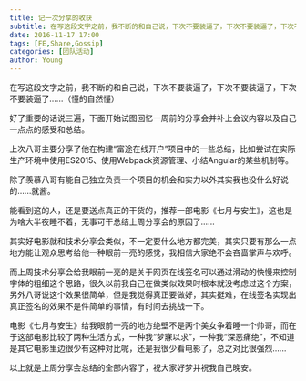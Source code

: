 ```yaml
---
title: 记一次分享的收获
subtitle: 在写这段文字之前，我不断的和自己说，下次不要装逼了，下次不要装逼了，下次不要装逼了......（懂的自然懂）
date: 2016-11-17 17:00
tags: [FE,Share,Gossip]
categories: [团队活动]
author: Young
---
```


在写这段文字之前，我不断的和自己说，下次不要装逼了，下次不要装逼了，下次不要装逼了......（懂的自然懂）

<!--more-->

好了重要的话说三遍，下面开始试图回忆一周前的分享会并补上会议内容以及自己一点点的感受和总结。

上次八哥主要分享了他在构建“富途在线开户”项目中的一些总结，比如尝试在实际生产环境中使用ES2015、使用Webpack资源管理、小结Angular的某些机制等。

除了羡慕八哥有能自己独立负责一个项目的机会和实力以外其实我也没什么好说的......就酱。

能看到这的人，还是要送点真正的干货的，推荐一部电影《七月与安生》，这也是为啥大半夜睡不着，无事可干总结上周分享会的原因了......

其实好电影就和技术分享会类似，不一定要什么地方都完美，其实只要有那么一点地方能让观众思考给他一种眼前一亮的感觉，我相信大家绝不会吝啬掌声与欢呼。

而上周技术分享会给我眼前一亮的是关于网页在线签名可以通过滑动的快慢来控制字体的粗细这个思路，很久以前我自己在做类似效果时根本就没考虑过这个方案，另外八哥说这个效果很简单，但是我觉得真正要做好，其实挺难，在线签名实现出真正签名的效果不是件简单的事情，有时间去挑战一下。

电影《七月与安生》给我眼前一亮的地方绝壁不是两个美女争着睡一个帅哥，而在于这部电影比较了两种生活方式，一种我“梦寐以求”，一种我“深恶痛绝”，不知道是其它电影里边很少有这种对比呢，还是我很少看电影了，总之对比很强烈......

以上就是上周分享会总结的全部内容了，祝大家好梦并祝我自己晚安。